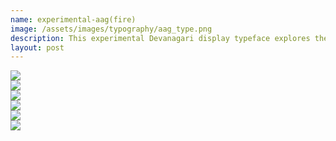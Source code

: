 ```yaml
---
name: experimental-aag(fire)
image: /assets/images/typography/aag_type.png
description: This experimental Devanagari display typeface explores the dynamic interplay of gradients and colours, pushing the boundaries of traditional letterforms.
layout: post
---
```

<div class="grid grid-cols-2 gap-5">
    <div class="col-span-1 rounded-3xl bg-[#600000] overflow-hidden relative">
        <img class="w-full h-full object-cover" src="{{site.baseurl}}assets/images/typography/Aag-02.png" />
    </div>
    <div class="col-span-1 rounded-3xl bg-[#600000] overflow-hidden relative">
        <img class="w-full h-full object-cover" src="{{site.baseurl}}assets/images/typography/Aag-01.png" />
    </div>
    <div class="col-span-1 rounded-3xl bg-[#600000] overflow-hidden relative">
        <img class="w-full h-full object-cover" src="{{site.baseurl}}assets/images/typography/Aag.png" />
    </div>
    <div class="col-span-1 rounded-3xl bg-[#600000] overflow-hidden relative">
        <img class="w-full h-full object-cover" src="{{site.baseurl}}assets/images/typography/Aag-04.png" />
    </div>
    <div class="col-span-1 rounded-3xl bg-[#600000] overflow-hidden relative">
        <img class="w-full h-full object-cover" src="{{site.baseurl}}assets/images/typography/Aag-03.png" />
    </div>
    <div class="col-span-1 rounded-3xl bg-[#600000] overflow-hidden relative">
        <img class="w-full h-full object-cover" src="{{site.baseurl}}assets/images/typography/Aag-05.png" />
    </div>
</div>